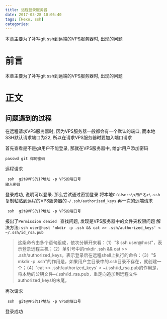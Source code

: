 ```yaml
---
title: 远程登录服务器
date: 2017-03-28 10:05:40
tags: [Hexo, ssh]
categories:
---
```

本章主要为了补写git ssh到远端的VPS服务器时, 出现的问题
<!-- more -->
# 前言 #
本章主要为了补写git ssh到远端的VPS服务器时, 出现的问题

# 正文 #
## 问题遇到的过程 ##

在远程请求VPS服务器时, 因为VPS服务器一般都会有一个默认的端口, 而本地SSH默认请求端口为22,
所以在请求VPS服务器时要加入端口请求

首先查看是不是git用户不能登录, 那就在VPS服务器中,
给git用户添加密码

```
passwd git 你的密码
```

远程请求

```
 ssh  git@VPS的IP地址 -p VPS的端口号
输入密码
```
登录成功, 说明可以登录.
那么尝试通过密钥登录
将本地`C:\Users\<用户名>\.ssh`复制粘贴到远程的VPS服务器的`~/.ssh/authorized_keys`
再一次的远端请求
```
 ssh  git@VPS的IP地址 -p VPS的端口号
```
报出了`Permission denied `
查找问题, 发现是VPS服务器中的文件夹权限问题
解决方法:
`ssh user@host 'mkdir -p .ssh && cat >> .ssh/authorized_keys' < ~/.ssh/id_rsa.pub`
>这条命令由多个语句组成，依次分解开来看：（1）"$ ssh user@host"，表示登录远程主机；（2）单引号中的mkdir .ssh && cat >> .ssh/authorized_keys，表示登录后在远程shell上执行的命令：（3）"$ mkdir -p .ssh"的作用是，如果用户主目录中的.ssh目录不存在，就创建一个；（4）'cat >> .ssh/authorized_keys' < ~/.ssh/id_rsa.pub的作用是，将本地的公钥文件~/.ssh/id_rsa.pub，重定向追加到远程文件authorized_keys的末尾。

再次请求
```
 ssh  git@VPS的IP地址 -p VPS的端口号
```
登录成功